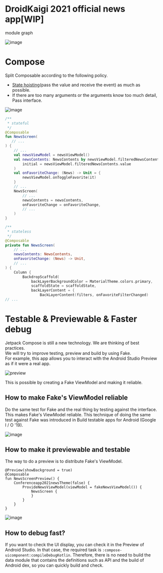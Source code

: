 # DroidKaigi 2021 official news app[WIP]

module graph

![image](https://user-images.githubusercontent.com/1386930/102029518-0f1ef880-3df2-11eb-91cc-c52adfbbde3e.png)

# Compose

Split Composable according to the following policy.
* [State hoisting](https://developer.android.com/jetpack/compose/state)(pass the value and receive the event) as much as possible.
* If there are too many arguments or the arguments know too much detail, Pass interface.

![image](https://user-images.githubusercontent.com/1386930/102029530-1a722400-3df2-11eb-9e41-50010f455f0e.png)

```kotlin
/**
 * stateful
 */
@Composable
fun NewsScreen(
   // ...
) {
    // ...
    val newsViewModel = newsViewModel()
    val newsContents: NewsContents by newsViewModel.filteredNewsContents.collectAsState(
        initial = newsViewModel.filteredNewsContents.value
    )
    val onFavoriteChange: (News) -> Unit = {
        newsViewModel.onToggleFavorite(it)
    }
    // ...
    NewsScreen(
        // ...
        newsContents = newsContents,
        onFavoriteChange = onFavoriteChange,
        // ...
    )
}

/**
 * stateless
 */
@Composable
private fun NewsScreen(
    // ...
    newsContents: NewsContents,
    onFavoriteChange: (News) -> Unit,
    // ...
) {
    Column {
        BackdropScaffold(
            backLayerBackgroundColor = MaterialTheme.colors.primary,
            scaffoldState = scaffoldState,
            backLayerContent = {
                BackLayerContent(filters, onFavoriteFilterChanged)
// ...
```

# Testable & Previewable & Faster debug

Jetpack Compose is still a new technology. We are thinking of best practices.  
We will try to improve testing, preview and build by using Fake.  
For example, this app allows you to interact with the Android Studio Preview as if it were a real app.

![preview](https://user-images.githubusercontent.com/1386930/102705021-25332a00-42c6-11eb-9f6a-c675a2922b1f.gif)

This is possible by creating a Fake ViewModel and making it reliable. 

## How to make Fake's ViewModel reliable

Do the same test for Fake and the real thing by testing against the interface. This makes Fake's
 ViewModel reliable. 
This technique of doing the same test against Fake was introduced in Build testable apps for Android (Google I / O '19).

![image](https://user-images.githubusercontent.com/1386930/102705934-51ec3f00-42d0-11eb-8da2-999534f9c15b.png)

## How to make it previewable and testable

The way to do a preview is to distribute Fake's ViewModel.

```
@Preview(showBackground = true)
@Composable
fun NewsScreenPreview() {
    Conferenceapp2021newsTheme(false) {
        ProvideNewsViewModel(viewModel = fakeNewsViewModel()) {
            NewsScreen {
            }
        }
    }
}
```

![image](https://user-images.githubusercontent.com/1386930/102029537-1f36d800-3df2-11eb-86f7-e06324233dba.png)

## How to debug fast?

If you want to check the UI display, you can check it in the Preview of Android Studio.
In that case, the required task is `:compose-uicomponent:compileDebugKotlin`. 
Therefore, there is no need to build the data module that contains the definitions such as API and the build of Android dex, so you can quickly build and check.
